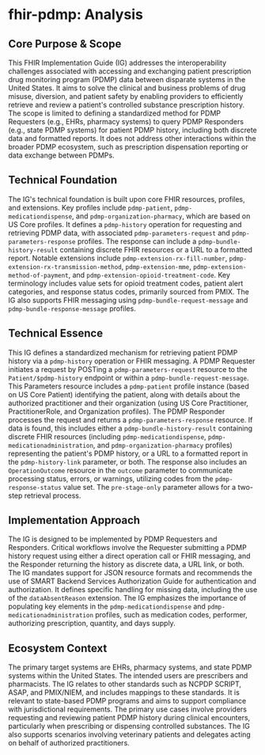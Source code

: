# fhir-pdmp: Analysis

## Core Purpose & Scope

This FHIR Implementation Guide (IG) addresses the interoperability challenges associated with accessing and exchanging patient prescription drug monitoring program (PDMP) data between disparate systems in the United States. It aims to solve the clinical and business problems of drug misuse, diversion, and patient safety by enabling providers to efficiently retrieve and review a patient's controlled substance prescription history. The scope is limited to defining a standardized method for PDMP Requesters (e.g., EHRs, pharmacy systems) to query PDMP Responders (e.g., state PDMP systems) for patient PDMP history, including both discrete data and formatted reports. It does not address other interactions within the broader PDMP ecosystem, such as prescription dispensation reporting or data exchange between PDMPs.

## Technical Foundation

The IG's technical foundation is built upon core FHIR resources, profiles, and extensions. Key profiles include `pdmp-patient`, `pdmp-medicationdispense`, and `pdmp-organization-pharmacy`, which are based on US Core profiles. It defines a `pdmp-history` operation for requesting and retrieving PDMP data, with associated `pdmp-parameters-request` and `pdmp-parameters-response` profiles. The response can include a `pdmp-bundle-history-result` containing discrete FHIR resources or a URL to a formatted report. Notable extensions include `pdmp-extension-rx-fill-number`, `pdmp-extension-rx-transmission-method`, `pdmp-extension-mme`, `pdmp-extension-method-of-payment`, and `pdmp-extension-opioid-treatment-code`. Key terminology includes value sets for opioid treatment codes, patient alert categories, and response status codes, primarily sourced from PMIX. The IG also supports FHIR messaging using `pdmp-bundle-request-message` and `pdmp-bundle-response-message` profiles.

## Technical Essence

This IG defines a standardized mechanism for retrieving patient PDMP history via a `pdmp-history` operation or FHIR messaging. A PDMP Requester initiates a request by POSTing a `pdmp-parameters-request` resource to the `Patient/$pdmp-history` endpoint or within a `pdmp-bundle-request-message`. This Parameters resource includes a `pdmp-patient` profile instance (based on US Core Patient) identifying the patient, along with details about the authorized practitioner and their organization (using US Core Practitioner, PractitionerRole, and Organization profiles). The PDMP Responder processes the request and returns a `pdmp-parameters-response` resource. If data is found, this includes either a `pdmp-bundle-history-result` containing discrete FHIR resources (including `pdmp-medicationdispense`, `pdmp-medicationadministration`, and `pdmp-organization-pharmacy` profiles) representing the patient's PDMP history, or a URL to a formatted report in the `pdmp-history-link` parameter, or both. The response also includes an `OperationOutcome` resource in the `outcome` parameter to communicate processing status, errors, or warnings, utilizing codes from the `pdmp-response-status` value set. The `pre-stage-only` parameter allows for a two-step retrieval process.

## Implementation Approach

The IG is designed to be implemented by PDMP Requesters and Responders. Critical workflows involve the Requester submitting a PDMP history request using either a direct operation call or FHIR messaging, and the Responder returning the history as discrete data, a URL link, or both. The IG mandates support for JSON resource formats and recommends the use of SMART Backend Services Authorization Guide for authentication and authorization. It defines specific handling for missing data, including the use of the `dataAbsentReason` extension. The IG emphasizes the importance of populating key elements in the `pdmp-medicationdispense` and `pdmp-medicationadministration` profiles, such as medication codes, performer, authorizing prescription, quantity, and days supply.

## Ecosystem Context

The primary target systems are EHRs, pharmacy systems, and state PDMP systems within the United States. The intended users are prescribers and pharmacists. The IG relates to other standards such as NCPDP SCRIPT, ASAP, and PMIX/NIEM, and includes mappings to these standards. It is relevant to state-based PDMP programs and aims to support compliance with jurisdictional requirements. The primary use cases involve providers requesting and reviewing patient PDMP history during clinical encounters, particularly when prescribing or dispensing controlled substances. The IG also supports scenarios involving veterinary patients and delegates acting on behalf of authorized practitioners.

